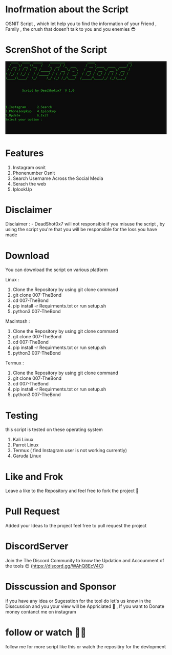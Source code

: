 # Inofrmation about the Script 

OSNIT Script , which let help you to find the information of your Friend , Family , the crush that dosen't talk to you and you enemies 😎

# ScrenShot of the Script
![Screenshot](ScrnShot.JPG)

# Features 
1. Instagram osnit 
2. Phonenumber Osnit
3. Search Username Across the Social Media 
4. Serach the web 
5. IplookUp


# Disclaimer
Disclaimer : - DeadShot0x7 will not responsible if you misuse the script , by using  the script you're that you will be responsible for the loss you have made 
# Download
You can download the script on various platform 

 Linux  :
 
 1. Clone the Repository  by using git clone command 
 2. git clone 007-TheBond
 3. cd 007-TheBond
 4. pip install -r Requirments.txt or run  setup.sh
 5. python3 007-TheBond 
 
 
 Macintosh : 
 
  1. Clone the Repository  by using git clone command 
 2. git clone 007-TheBond
 3. cd 007-TheBond
 4. pip install -r Requirments.txt or run  setup.sh
 5. python3 007-TheBond 
 
 
 Termux :
  1. Clone the Repository  by using git clone command 
 2. git clone 007-TheBond
 3. cd 007-TheBond
 4. pip install -r Requirments.txt or run  setup.sh
 5. python3 007-TheBond 

# Testing 
this script is tested  on these operating system 

1. Kali Linux
2. Parrot Linux
3. Termux ( find Instagram user is not working currently)
4. Garuda Linux 
# Like and  Frok
Leave a like to the Repository  and feel free to fork the project  🙂

# Pull Request 
Added your Ideas to the project feel free to pull request the project 
# DiscordServer 
Join the The Discord Community  to know the Updation and Accounment of the tools 😊
(https://discord.gg/WAhQ8EcV4C) 
# Disscussion and Sponsor
if you have any idea or Sugesstion for the tool do let's us know in the Disscussion and you your view will be Appriciated 🙌 , If you want to Donate money contanct me on instagram
# follow or watch  🚶‍♂️
follow me for more script like this or  watch the repositiry  for the devlopment 
 
 
 
 


